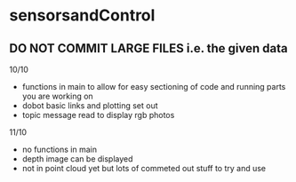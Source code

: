 # sensorsandControl

## DO NOT COMMIT LARGE FILES i.e. the given data 

10/10 
- functions in main to allow for easy sectioning of code and running parts you are working on 
- dobot basic links and plotting set out
- topic message read to display rgb photos

11/10 
- no functions in main
- depth image can be displayed
- not in point cloud yet but lots of commeted out stuff to try and use
